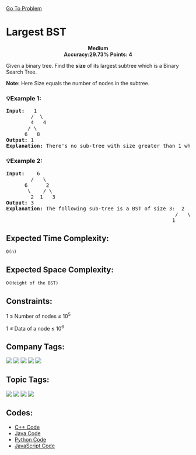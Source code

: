 [Go To Problem](https://www.geeksforgeeks.org/problems/largest-bst/1)
 
# Largest BST

<div align="center">
  <strong> Medium</strong>    
</div>
<div align="center">
       <strong>Accuracy:29.73%</strong>    
               <strong>Points: 4</strong>
</div>

Given a binary tree. Find the **size** of its largest subtree which is a Binary Search Tree.

**Note:** Here Size equals the number of nodes in the subtree.

### 💡Example 1:
<pre>
<strong>Input:</strong>   1
        /  \
        4   4              
       / \ 
      6   8
<strong>Output:</strong> 1 
<strong>Explanation:</strong> There's no sub-tree with size greater than 1 which forms a BST. All the leaf Nodes are the BSTs with size equal to 1.
</pre>

### 💡Example 2:

<pre>
<strong>Input:</strong>    6
        /   \
      6      2              
       \    / \
        2  1   3
<strong>Output:</strong> 3
<strong>Explanation:</strong> The following sub-tree is a BST of size 3:  2
                                                       /   \
                                                      1     3
</pre>


## Expected Time Complexity:
```O(n)```
## Expected Space Complexity: 
```O(Height of the BST)```

## Constraints: 
1 ≤ Number of nodes ≤ 10<sup>5</sup>

1 ≤ Data of a node ≤ 10<sup>6</sup>
## Company Tags:
<p align="left">
<a href="https://www.geeksforgeeks.org/explore/?company[]=Flipkart"><img src="https://img.shields.io/badge/Flipkart-10000?style=for-the-badge&logo=&logoColor=FFFFFF&labelColor=2874A6&color=2874A6"/></a>
<a href="https://www.geeksforgeeks.org/explore/?company[]=Amazon"><img src="https://img.shields.io/badge/Amazon-10000?style=for-the-badge&logo=&logoColor=FFFFFF&labelColor=FF9900&color=FF9900"/></a>
<a href="https://www.geeksforgeeks.org/explore/?company[]=Microsoft"><img src="https://img.shields.io/badge/Microsoft-10000?style=for-the-badge&logo=&logoColor=FFFFFF&labelColor=0078D7&color=0078D7"/></a>
<a href="https://www.geeksforgeeks.org/explore/?company[]=Samsung"><img src="https://img.shields.io/badge/Samsung-10000?style=for-the-badge&logo=&logoColor=FFFFFF&labelColor=1428A0&color=1428A0"/></a>
<a href="https://www.geeksforgeeks.org/explore/?company[]=D-E-Shaw"><img src="https://img.shields.io/badge/D--E--Shaw-10000?style=for-the-badge&logo=&logoColor=FFFFFF&labelColor=333333&color=333333"/></a>
</p>  

## Topic Tags:
<p align="left">
<a href="https://www.geeksforgeeks.org/explore/?category[]=Binary%20Search%20Tree"><img src="https://img.shields.io/badge/Binary%20Search%20Tree-100000?style=flat&logo=&logoColor=FFFFFF&labelColor=8B0000&color=8B0000" /></a>
<a href="https://www.geeksforgeeks.org/explore/?category[]=Tree"><img src="https://img.shields.io/badge/Tree-100000?style=flat&logo=&logoColor=FFFFFF&labelColor=228B22&color=228B22" /></a>
<a href="https://www.geeksforgeeks.org/explore/?category[]=Data%20Structures"><img src="https://img.shields.io/badge/Data%20Structures-100000?style=flat&logo=&logoColor=FFFFFF&labelColor=FF4500&color=FF4500" /></a>
<a href="https://www.geeksforgeeks.org/explore/?category[]=Sorting"><img src="https://img.shields.io/badge/Sorting-100000?style=flat&logo=&logoColor=FFFFFF&labelColor=1E90FF&color=1E90FF" /></a>
</p>





## Codes:
  - [C++ Code](https://github.com/HackResist/GeeksForGeeks-POTD/blob/main/July%202024/22-07-2024/Largest%20BST.cpp) 
 - [Java Code](https://github.com/HackResist/GeeksForGeeks-POTD/blob/main/July%202024/22-07-2024/Largest%20BST.java)
 - [Python Code](https://github.com/HackResist/GeeksForGeeks-POTD/blob/main/July%202024/22-07-2024/Largest%20BST.py)
 - [JavaScript Code](https://github.com/HackResist/GeeksForGeeks-POTD/blob/main/July%202024/22-07-2024/Largest%20BST.js)

